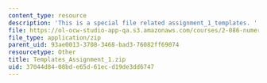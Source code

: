 ```yaml
---
content_type: resource
description: 'This is a special file related assignment_1_templates. '
file: https://ol-ocw-studio-app-qa.s3.amazonaws.com/courses/2-086-numerical-computation-for-mechanical-engineers-fall-2014/37044d8408bde65d61ecd19de3dd6747_Templates_Assignment_1.zip
file_type: application/zip
parent_uid: 93ae0013-3708-3468-bad3-76082ff69074
resourcetype: Other
title: Templates_Assignment_1.zip
uid: 37044d84-08bd-e65d-61ec-d19de3dd6747
---
```

